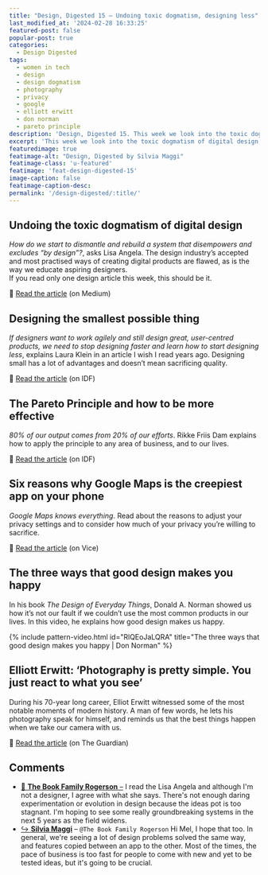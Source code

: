 ```yaml
---
title: "Design, Digested 15 – Undoing toxic dogmatism, designing less"
last_modified_at: '2024-02-28 16:33:25'
featured-post: false
popular-post: true
categories:
  - Design Digested
tags:
  - women in tech
  - design
  - design dogmatism
  - photography
  - privacy
  - google
  - elliott erwitt
  - don norman
  - pareto principle
description: 'Design, Digested 15. This week we look into the toxic dogmatism of digital design, how to design less, how to be more effective and more.'
excerpt: 'This week we look into the toxic dogmatism of digital design, how to design less, how to be more effective and more.'
featuredimage: true
featimage-alt: "Design, Digested by Silvia Maggi"
featimage-class: 'u-featured'
featimage: 'feat-design-digested-15'
image-caption: false
featimage-caption-desc: 
permalink: '/design-digested/:title/'
---
```

## Undoing the toxic dogmatism of digital design

_How do we start to dismantle and rebuild a system that disempowers and excludes “by design”?_, asks Lisa Angela. The design industry’s accepted and most practised ways of creating digital products are flawed, as is the way we educate aspiring designers.  
If you read only one design article this week, this should be it.

<p class="detached">🔗 <a href="https://lisa-angela-fftv.medium.com/undoing-the-toxic-dogmatism-of-digital-design-4bda8c4a4eba">Read the article</a> (on Medium)</p>

## Designing the smallest possible thing

_If designers want to work agilely and still design great, user-centred products, we need to stop designing faster and learn how to start designing less_, explains Laura Klein in an article I wish I read years ago. Designing small has a lot of advantages and doesn’t mean sacrificing quality.

<p class="detached">🔗 <a href="https://www.interaction-design.org/literature/article/designing-the-smallest-possible-thing">Read the article</a> (on IDF)</p>

## The Pareto Principle and how to be more effective

_80% of our output comes from 20% of our efforts_. Rikke Friis Dam explains how to apply the principle to any area of business, and to our lives.

<p class="detached">🔗 <a href="https://www.interaction-design.org/literature/article/the-pareto-principle-and-how-to-be-more-effective">Read the article</a> (on IDF)</p>

## Six reasons why Google Maps is the creepiest app on your phone

_Google Maps knows everything_. Read about the reasons to adjust your privacy settings and to consider how much of your privacy you’re willing to sacrifice.

<p class="detached">🔗 <a href="https://www.vice.com/en/article/3an84b/six-reasons-why-google-maps-is-the-creepiest-app-on-your-phone">Read the article</a> (on Vice)</p>

## The three ways that good design makes you happy

In his book _The Design of Everyday Things_, Donald A. Norman showed us how it’s not our fault if we couldn’t use the most common products in our lives. In this video, he explains how good design makes us happy.

{% include pattern-video.html id="RlQEoJaLQRA" title="The three ways that good design makes you happy | Don Norman" %}

## Elliott Erwitt: ‘Photography is pretty simple. You just react to what you see’

During his 70-year long career, Elliot Erwitt witnessed some of the most notable moments of modern history. A man of few words, he lets his photography speak for himself, and reminds us that the best things happen when we take our camera with us.

<p class="detached">🔗 <a href="https://www.theguardian.com/artanddesign/2020/nov/09/elliott-erwitt-interview-photographer">Read the article</a> (on The Guardian)</p>

<div class="smd-responses my-5 pt-3">
  <h2>Comments</h2>
  <div class="webmentions">
    <ul class="comments">
      <li>
        <a class="reaction" rel="nofollow ugc" title="mentioned" href="https://thebookfamilyrogerson.com">💬 <strong>The Book Family Rogerson</strong>&nbsp;&ndash;</a>
        <span>I read the Lisa Angela and although I'm not a designer, I agree with what she says. There's not enough daring experimentation or evolution in design because the ideas pot is too stagnant. I'm hoping to see some really groundbreaking systems in the next 5 years as the field widens.</span>
      </li>
      <li class="reaction-reply">
        <a class="reaction" title="mentioned" href="{{ site.url }}">↪️ <strong>Silvia Maggi</strong></a>&nbsp;&ndash;&nbsp;<code>@The Book Family Rogerson</code>
        <span>Hi Mel, I hope that too. In general, we're seeing a lot of design problems solved the same way, and features copied between an app to the other. Most of the times, the pace of business is too fast for people to come with new and yet to be tested ideas, but it's going to be crucial.</span>
      </li>
    </ul>
  </div>
</div>